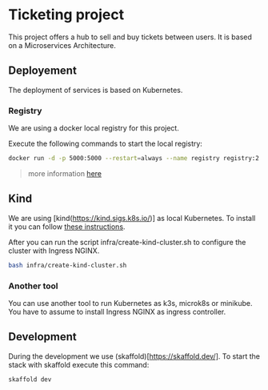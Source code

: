 # Ticketing project

This project offers a hub to sell and buy tickets between users. It is based on a Microservices Architecture.

## Deployement

The deployment of services is based on Kubernetes. 

### Registry

We are using a docker local registry for this project. 

Execute the following commands to start the local registry:

```bash
docker run -d -p 5000:5000 --restart=always --name registry registry:2
```

> more information [here](https://docs.docker.com/registry/deploying/)

## Kind

We are using [kind(https://kind.sigs.k8s.io/)] as local Kubernetes. To install it you can follow [these instructions](https://kind.sigs.k8s.io/docs/user/quick-start/).

After you can run the script infra/create-kind-cluster.sh to configure the cluster with Ingress NGINX.

```bash
bash infra/create-kind-cluster.sh
```

### Another tool

You can use another tool to run Kubernetes as k3s, microk8s or minikube. You have to assume to install Ingress NGINX as ingress controller. 

## Development

During the development we use (skaffold)[https://skaffold.dev/]. To start the stack with skaffold execute this command:

```bash
skaffold dev
```